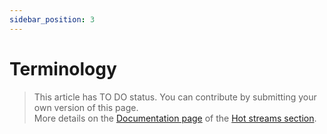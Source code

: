 ```yaml
---
sidebar_position: 3
---
```

# Terminology

> This article has TO DO status. You can contribute by submitting your own version of this page.  
More details on the [Documentation page](https://docs.everscale.network/contribute/hot-streams/documentations) of the [Hot streams section](https://docs.everscale.network/hot-streams).